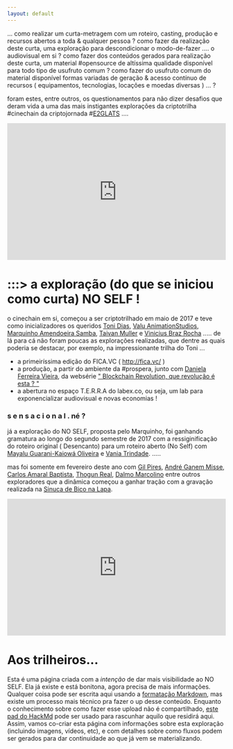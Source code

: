 ```yaml
---
layout: default
---
```


... como realizar um curta-metragem com um roteiro, casting, produção e recursos abertos a toda & qualquer pessoa ? como fazer da realização deste curta, uma exploração para descondicionar o modo-de-fazer .... o audiovisual em si ? como fazer dos conteúdos gerados para realização deste curta, um material #opensource de altíssima qualidade disponível para todo tipo de usufruto comum ? como fazer do usufruto comum do material disponível formas variadas de geração & acesso contínuo de recursos ( equipamentos, tecnologias, locações e moedas diversas ) ... ?

foram estes, entre outros, os questionamentos para não dizer desafios que deram vida a uma das mais instigantes explorações da criptotrilha #cinechain da criptojornada #[E2GLATS](https://kumu.io/E2GLATS/ecossistema-e2glats#ecosistema-e2glats) ....

<iframe width="100%" height="315" src="https://www.youtube.com/embed/gOU9IOtHytY" frameborder="0" allow="accelerometer; autoplay; encrypted-media; gyroscope; picture-in-picture" allowfullscreen></iframe>

# :::> a exploração (do que se iniciou como curta) NO SELF !

o cinechain em si, começou a ser criptotrilhado em maio de 2017 e teve como inicializadores os queridos [Toni Dias](https://www.facebook.com/tonicarlosdias?ref=br_rs), [Valu AnimationStudios](https://www.facebook.com/valu.animationstudios), [Marquinho Amendoeira Samba](https://www.facebook.com/Marquinhoamendoeira?ref=br_rs), [Taivan Muller](https://www.facebook.com/taivan.stecklingmuller?ref=br_rs) e [Vinicius Braz Rocha](https://www.facebook.com/viniciusbrazrocha?ref=br_rs)
..... de lá para cá não foram poucas as explorações realizadas, que dentre as quais poderia se destacar, por exemplo, na impressionante trilha do Toni   ...

- a primeiríssima edição do FICA.VC ( http://fica.vc/ )
- a produção, a partir do ambiente da #prospera, junto com [Daniela Ferreira Vieira](https://www.facebook.com/daniela.ferreira.7503?ref=br_rs), da websérie [" Blockchain Revolution, que revolução é esta ? "](https://bit.ly/2Si9je5)
- a abertura no espaço T.E.R.R.A do labex.co, ou seja, um lab para exponencializar audiovisual e novas economias !

### s e n s a c i o n a l . né ?

já a exploração do NO SELF, proposta pelo Marquinho, foi ganhando gramatura ao longo do segundo semestre de 2017 com a ressiginificação do roteiro original ( Desencanto) para um roteiro aberto (No Self) com [Mayalu Guarani-Kaiowá Oliveira](https://www.facebook.com/mayaluOliveira.MAYA?ref=br_rs) e [Vania Trindade](https://www.facebook.com/vania.trindade.9?ref=br_rs).
.....

mas foi somente em fevereiro deste ano com [Gil Pires](https://www.facebook.com/gilmara.pires?ref=br_rs), [André Ganem Misse, Carlos Amaral Baptista](https://www.facebook.com/andremisse?ref=br_rs), [Thogun Real](https://www.facebook.com/ThogunTeixeira?ref=br_rs), [Dalmo Marcolino](https://www.facebook.com/dalmo.marcolino?ref=br_rs) entre outros exploradores que a dinâmica começou a ganhar tração com a gravação realizada na [Sinuca de Bico na Lapa](https://www.facebook.com/pages/Sinuca-De-Bico-Lapa/985256194841268?ref=br_rs).

<iframe width="100%" height="315" src="https://www.youtube.com/embed/Xtw_M85t1Eo" frameborder="0" allow="accelerometer; autoplay; encrypted-media; gyroscope; picture-in-picture" allowfullscreen></iframe>


# Aos trilheiros...

Esta é uma página criada com a *intenção* de dar mais visibilidade ao NO SELF. Ela já existe e está bonitona, agora precisa de mais informações. Qualquer coisa pode ser escrita aqui usando a [formatação Markdown](https://support.zendesk.com/hc/pt-br/articles/203691016-Formata%C3%A7%C3%A3o-de-texto-com-Markdown), mas existe um processo mais técnico pra fazer o up desse conteúdo. Enquanto o conhecimento sobre como fazer esse upload não é compartilhado, [este pad do HackMd](https://hackmd.io/BgvXSk-KQaemjd428fUmxA?both) pode ser usado para rascunhar aquilo que residirá aqui. Assim, vamos co-criar esta página com informações sobre esta exploração (incluindo imagens, vídeos, etc), e com detalhes sobre como fluxos podem ser gerados para dar continuidade ao que já vem se materializando.
